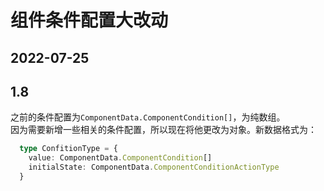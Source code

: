 
# 组件条件配置大改动  

## 2022-07-25  

## 1.8  

之前的条件配置为`ComponentData.ComponentCondition[]`，为纯数组。  
因为需要新增一些相关的条件配置，所以现在将他更改为对象。新数据格式为：  
```ts
  type ConfitionType = {
    value: ComponentData.ComponentCondition[]
    initialState: ComponentData.ComponentConditionActionType
  }
```